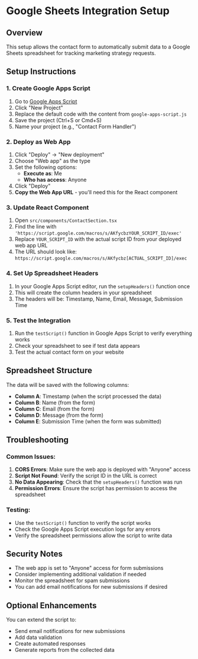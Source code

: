 # Google Sheets Integration Setup

## Overview
This setup allows the contact form to automatically submit data to a Google Sheets spreadsheet for tracking marketing strategy requests.

## Setup Instructions

### 1. Create Google Apps Script
1. Go to [Google Apps Script](https://script.google.com/)
2. Click "New Project"
3. Replace the default code with the content from `google-apps-script.js`
4. Save the project (Ctrl+S or Cmd+S)
5. Name your project (e.g., "Contact Form Handler")

### 2. Deploy as Web App
1. Click "Deploy" → "New deployment"
2. Choose "Web app" as the type
3. Set the following options:
   - **Execute as**: Me
   - **Who has access**: Anyone
4. Click "Deploy"
5. **Copy the Web App URL** - you'll need this for the React component

### 3. Update React Component
1. Open `src/components/ContactSection.tsx`
2. Find the line with `'https://script.google.com/macros/s/AKfycbzYOUR_SCRIPT_ID/exec'`
3. Replace `YOUR_SCRIPT_ID` with the actual script ID from your deployed web app URL
4. The URL should look like: `https://script.google.com/macros/s/AKfycbz[ACTUAL_SCRIPT_ID]/exec`

### 4. Set Up Spreadsheet Headers
1. In your Google Apps Script editor, run the `setupHeaders()` function once
2. This will create the column headers in your spreadsheet
3. The headers will be: Timestamp, Name, Email, Message, Submission Time

### 5. Test the Integration
1. Run the `testScript()` function in Google Apps Script to verify everything works
2. Check your spreadsheet to see if test data appears
3. Test the actual contact form on your website

## Spreadsheet Structure
The data will be saved with the following columns:
- **Column A**: Timestamp (when the script processed the data)
- **Column B**: Name (from the form)
- **Column C**: Email (from the form)
- **Column D**: Message (from the form)
- **Column E**: Submission Time (when the form was submitted)

## Troubleshooting

### Common Issues:
1. **CORS Errors**: Make sure the web app is deployed with "Anyone" access
2. **Script Not Found**: Verify the script ID in the URL is correct
3. **No Data Appearing**: Check that the `setupHeaders()` function was run
4. **Permission Errors**: Ensure the script has permission to access the spreadsheet

### Testing:
- Use the `testScript()` function to verify the script works
- Check the Google Apps Script execution logs for any errors
- Verify the spreadsheet permissions allow the script to write data

## Security Notes
- The web app is set to "Anyone" access for form submissions
- Consider implementing additional validation if needed
- Monitor the spreadsheet for spam submissions
- You can add email notifications for new submissions if desired

## Optional Enhancements
You can extend the script to:
- Send email notifications for new submissions
- Add data validation
- Create automated responses
- Generate reports from the collected data
